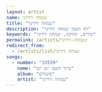 ```yaml
---
layout: artist
name: שמחה ורדיגר
title: "שמחה ורדיגר"
description: "דף האמן שמחה ורדיגר"
keywords: "שירים, מוזיקה, שמחה ורדיגר"
permalink: /artists/שמחה-ורדיגר/
redirect_from:
  - /artists/list/שמחה ורדיגר
songs:
  - number: "33539"
    name: "ברוך השם יום יום"
    album: "סינגלים"
    artist: "שמחה ורדיגר"
---
```

